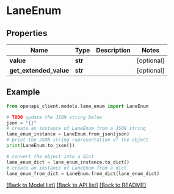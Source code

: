 # LaneEnum


## Properties

Name | Type | Description | Notes
------------ | ------------- | ------------- | -------------
**value** | **str** |  | [optional] 
**get_extended_value** | **str** |  | [optional] 

## Example

```python
from openapi_client.models.lane_enum import LaneEnum

# TODO update the JSON string below
json = "{}"
# create an instance of LaneEnum from a JSON string
lane_enum_instance = LaneEnum.from_json(json)
# print the JSON string representation of the object
print(LaneEnum.to_json())

# convert the object into a dict
lane_enum_dict = lane_enum_instance.to_dict()
# create an instance of LaneEnum from a dict
lane_enum_from_dict = LaneEnum.from_dict(lane_enum_dict)
```
[[Back to Model list]](../README.md#documentation-for-models) [[Back to API list]](../README.md#documentation-for-api-endpoints) [[Back to README]](../README.md)


